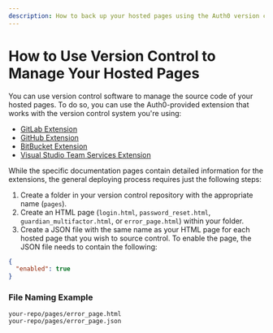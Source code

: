```yaml
---
description: How to back up your hosted pages using the Auth0 version control extensions
---
```

# How to Use Version Control to Manage Your Hosted Pages

You can use version control software to manage the source code of your hosted pages.
To do so, you can use the Auth0-provided extension that works with the version control system you're using:

* [GitLab Extension](/extensions/gitlab-deploy#deploy-hosted-pages)
* [GitHub Extension](/extensions/github-deploy#deploy-hosted-pages)
* [BitBucket Extension](/extensions/bitbucket-deploy#deploy-hosted-pages)
* [Visual Studio Team Services Extension](/extensions/visual-studio-team-services-deploy#deploy-hosted-pages)

While the specific documentation pages contain detailed information for the extensions, the general deploying process requires just the following steps:

1. Create a folder in your version control repository with the appropriate name (`pages`).
2. Create an HTML page (`login.html`, `password_reset.html`, `guardian_multifactor.html`, or `error_page.html`) within your folder.
3. Create a JSON file with the same name as your HTML page for each hosted page that you wish to source control. To enable the page, the JSON file needs to contain the following:

```json
{
  "enabled": true
}
```

<!-- markdownlint-disable MD001 -->
### File Naming Example
<!-- markdownlint-enable MD001 -->

```text
your-repo/pages/error_page.html
your-repo/pages/error_page.json
```
